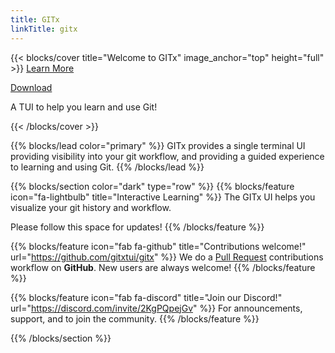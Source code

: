 ```yaml
---
title: GITx
linkTitle: gitx
---
```


{{< blocks/cover title="Welcome to GITx" image_anchor="top" height="full" >}}
<a class="btn btn-lg btn-primary me-3 mb-4" href="./learn/">
  Learn More <i class="fas fa-arrow-alt-circle-right ms-2"></i>
</a>

<a class="btn btn-lg btn-secondary me-3 mb-4" href="https://github.com/gitxtui/gitx">
  Download <i class="fab fa-github ms-2 "></i>
</a>
<p class="lead mt-5">A TUI to help you learn and use Git!</p>
{{< /blocks/cover >}}


{{% blocks/lead color="primary" %}}
GITx provides a single terminal UI providing visibility into your git workflow,
and providing a guided experience to learning and using Git.
{{% /blocks/lead %}}


{{% blocks/section color="dark" type="row" %}}
{{% blocks/feature icon="fa-lightbulb" title="Interactive Learning" %}}
The GITx UI helps you visualize your git history and workflow.

Please follow this space for updates!
{{% /blocks/feature %}}


{{% blocks/feature icon="fab fa-github" title="Contributions welcome!" url="https://github.com/gitxtui/gitx" %}}
We do a [Pull Request](https://github.com/gitxtui/gitx/pulls) contributions workflow on **GitHub**. New users are always welcome!
{{% /blocks/feature %}}


{{% blocks/feature icon="fab fa-discord" title="Join our Discord!" url="https://discord.com/invite/2KgPQpejGv" %}}
For announcements, support, and to join the community.
{{% /blocks/feature %}}


{{% /blocks/section %}}